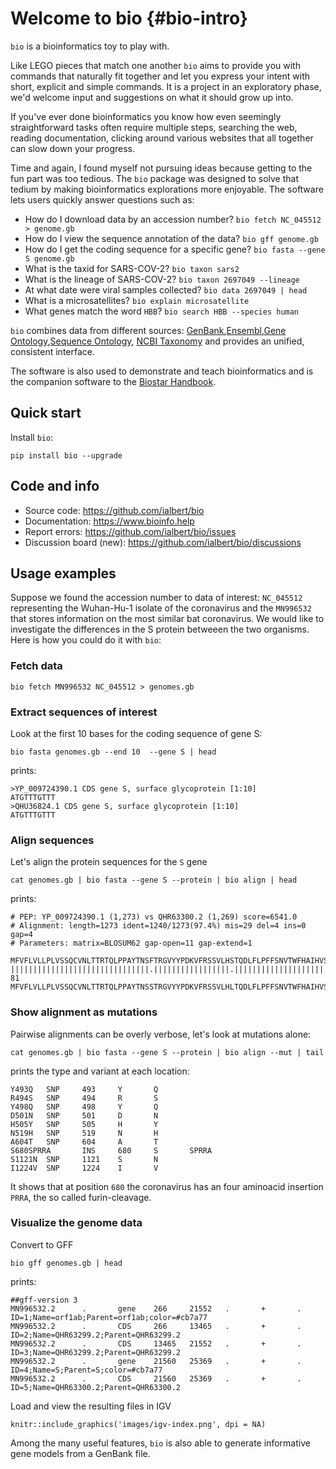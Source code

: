 # Welcome to bio {#bio-intro}

`bio` is a bioinformatics toy to play with.

Like LEGO pieces that match one another `bio` aims to provide you with commands that naturally fit together and let you express your intent with short, explicit and simple commands. It is a project in an exploratory phase, we'd welcome input and suggestions on what it should grow up into.

If you've ever done bioinformatics you know how even seemingly straightforward tasks often require multiple steps, searching the web, reading documentation, clicking around various websites that all together can slow down your progress.

Time and again, I found myself not pursuing ideas because getting to the fun part was too tedious. The `bio` package was designed  to solve that tedium by making bioinformatics explorations more enjoyable. The software lets users quickly answer questions such as:
 
- How do I download data by an accession number? `bio fetch NC_045512 > genome.gb`
- How do I view the sequence annotation of the data? `bio gff genome.gb`
- How do I get the coding sequence for a specific gene? `bio fasta --gene S genome.gb`
- What is the taxid for SARS-COV-2?  `bio taxon sars2`
- What is the lineage of SARS-COV-2? `bio taxon 2697049 --lineage`
- At what date were viral samples collected? `bio data 2697049 | head`
- What is a  microsatellites? `bio explain microsatellite`
- What genes match the word `HBB`? `bio search HBB --species human`

`bio` combines data from different sources: [GenBank][genbank],[Ensembl][ensembl],[Gene Ontology][go],[Sequence Ontology][so],
[NCBI Taxonomy][taxonomy] and provides an unified, consistent interface.

The software is also used to demonstrate and teach bioinformatics and is the companion software to the [Biostar Handbook][handbook].
 
[biopython]: https://biopython.org/
[emboss]: http://emboss.sourceforge.net/
[simplesam]: https://github.com/mdshw5/simplesam 
[handbook]: https://www.biostarhandbook.com/
[genbank]: https://www.ncbi.nlm.nih.gov/genbank/
[sra]: https://www.ncbi.nlm.nih.gov/sra
[taxonomy]: https://www.ncbi.nlm.nih.gov/taxonomy
[so]: http://www.sequenceontology.org/
[go]: http://geneontology.org/
[ensembl]: https://www.ensembl.org

[usage]: https://github.com/ialbert/bio/blob/master/test/bio_examples.sh

## Quick start

Install `bio`:

    pip install bio --upgrade

## Code and info

* Source code: https://github.com/ialbert/bio
* Documentation: https://www.bioinfo.help
* Report errors: https://github.com/ialbert/bio/issues
* Discussion board (new): https://github.com/ialbert/bio/discussions

## Usage examples

Suppose we found the accession number to data of interest: `NC_045512` representing the Wuhan-Hu-1 isolate of the coronavirus and
the  `MN996532` that stores information on the most similar bat coronavirus. We would like to investigate the differences in the S protein betweeen the two organisms. Here is how you could do it with `bio`:

### Fetch data

    bio fetch MN996532 NC_045512 > genomes.gb

### Extract sequences of interest

Look at the first 10 bases for the coding sequence of gene S:

    bio fasta genomes.gb --end 10  --gene S | head

prints:

    >YP_009724390.1 CDS gene S, surface glycoprotein [1:10]
    ATGTTTGTTT
    >QHU36824.1 CDS gene S, surface glycoprotein [1:10]
    ATGTTTGTTT

### Align sequences

Let's align the protein sequences for the `S` gene

	cat genomes.gb | bio fasta --gene S --protein | bio align | head

prints:

	# PEP: YP_009724390.1 (1,273) vs QHR63300.2 (1,269) score=6541.0
	# Alignment: length=1273 ident=1240/1273(97.4%) mis=29 del=4 ins=0 gap=4
	# Parameters: matrix=BLOSUM62 gap-open=11 gap-extend=1

	MFVFLVLLPLVSSQCVNLTTRTQLPPAYTNSFTRGVYYPDKVFRSSVLHSTQDLFLPFFSNVTWFHAIHVSGTNGTKRFDN
	|||||||||||||||||||||||||||||||.|||||||||||||||||.|||||||||||||||||||||||||.||||| 81
	MFVFLVLLPLVSSQCVNLTTRTQLPPAYTNSSTRGVYYPDKVFRSSVLHLTQDLFLPFFSNVTWFHAIHVSGTNGIKRFDN

### Show alignment as mutations

Pairwise alignments can be overly verbose, let's look at mutations alone:

	cat genomes.gb | bio fasta --gene S --protein | bio align --mut | tail

prints the type and variant at each location:
    
    Y493Q   SNP     493     Y       Q
    R494S   SNP     494     R       S
    Y498Q   SNP     498     Y       Q
    D501N   SNP     501     D       N
    H505Y   SNP     505     H       Y
    N519H   SNP     519     N       H
    A604T   SNP     604     A       T
    S680SPRRA       INS     680     S       SPRRA
    S1121N  SNP     1121    S       N
    I1224V  SNP     1224    I       V

It shows that at position `680` the coronavirus has an four aminoacid insertion `PRRA`, the so called furin-cleavage.

### Visualize the genome data

Convert to GFF

    bio gff genomes.gb | head

prints:

    ##gff-version 3
    MN996532.2      .       gene    266     21552   .       +       .       ID=1;Name=orf1ab;Parent=orf1ab;color=#cb7a77
    MN996532.2      .       CDS     266     13465   .       +       .       ID=2;Name=QHR63299.2;Parent=QHR63299.2
    MN996532.2      .       CDS     13465   21552   .       +       .       ID=3;Name=QHR63299.2;Parent=QHR63299.2
    MN996532.2      .       gene    21560   25369   .       +       .       ID=4;Name=S;Parent=S;color=#cb7a77
    MN996532.2      .       CDS     21560   25369   .       +       .       ID=5;Name=QHR63300.2;Parent=QHR63300.2
Load and view the resulting files in IGV

```{r fig.align='center', echo=FALSE}
knitr::include_graphics('images/igv-index.png', dpi = NA)
```

Among the many useful features, `bio` is also able to generate informative gene models from a  GenBank file.


